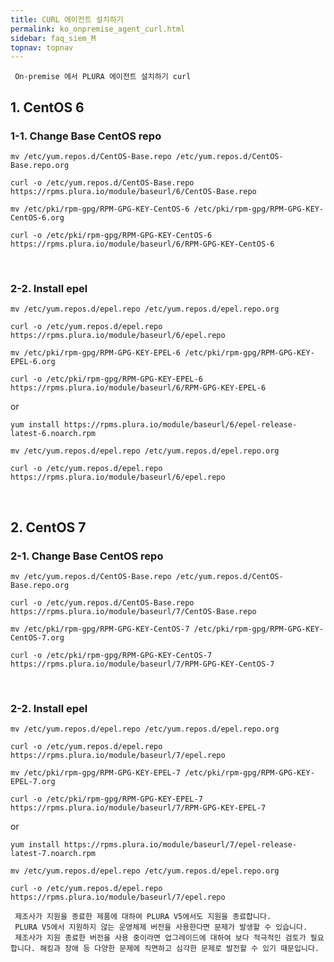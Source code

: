 ```yaml
---
title: CURL 에이전트 설치하기
permalink: ko_onpremise_agent_curl.html
sidebar: faq_siem_M
topnav: topnav
---
```


     On-premise 에서 PLURA 에이전트 설치하기 curl

## 1. CentOS 6

### 1-1. Change Base CentOS repo

`mv /etc/yum.repos.d/CentOS-Base.repo /etc/yum.repos.d/CentOS-Base.repo.org`

`curl -o /etc/yum.repos.d/CentOS-Base.repo https://rpms.plura.io/module/baseurl/6/CentOS-Base.repo`


`mv /etc/pki/rpm-gpg/RPM-GPG-KEY-CentOS-6 /etc/pki/rpm-gpg/RPM-GPG-KEY-CentOS-6.org`

`curl -o /etc/pki/rpm-gpg/RPM-GPG-KEY-CentOS-6 https://rpms.plura.io/module/baseurl/6/RPM-GPG-KEY-CentOS-6`

<br />

### 2-2. Install epel

`mv /etc/yum.repos.d/epel.repo /etc/yum.repos.d/epel.repo.org`

`curl -o /etc/yum.repos.d/epel.repo https://rpms.plura.io/module/baseurl/6/epel.repo`


`mv /etc/pki/rpm-gpg/RPM-GPG-KEY-EPEL-6 /etc/pki/rpm-gpg/RPM-GPG-KEY-EPEL-6.org`

`curl -o /etc/pki/rpm-gpg/RPM-GPG-KEY-EPEL-6 https://rpms.plura.io/module/baseurl/6/RPM-GPG-KEY-EPEL-6`

or

`yum install https://rpms.plura.io/module/baseurl/6/epel-release-latest-6.noarch.rpm`

`mv /etc/yum.repos.d/epel.repo /etc/yum.repos.d/epel.repo.org`

`curl -o /etc/yum.repos.d/epel.repo https://rpms.plura.io/module/baseurl/6/epel.repo`

<br />

## 2. CentOS 7

### 2-1. Change Base CentOS repo

`mv /etc/yum.repos.d/CentOS-Base.repo /etc/yum.repos.d/CentOS-Base.repo.org`

`curl -o /etc/yum.repos.d/CentOS-Base.repo https://rpms.plura.io/module/baseurl/7/CentOS-Base.repo`


`mv /etc/pki/rpm-gpg/RPM-GPG-KEY-CentOS-7 /etc/pki/rpm-gpg/RPM-GPG-KEY-CentOS-7.org`

`curl -o /etc/pki/rpm-gpg/RPM-GPG-KEY-CentOS-7 https://rpms.plura.io/module/baseurl/7/RPM-GPG-KEY-CentOS-7`

<br />

### 2-2. Install epel

`mv /etc/yum.repos.d/epel.repo /etc/yum.repos.d/epel.repo.org`

`curl -o /etc/yum.repos.d/epel.repo https://rpms.plura.io/module/baseurl/7/epel.repo`


`mv /etc/pki/rpm-gpg/RPM-GPG-KEY-EPEL-7 /etc/pki/rpm-gpg/RPM-GPG-KEY-EPEL-7.org`

`curl -o /etc/pki/rpm-gpg/RPM-GPG-KEY-EPEL-7 https://rpms.plura.io/module/baseurl/7/RPM-GPG-KEY-EPEL-7`

or

`yum install https://rpms.plura.io/module/baseurl/7/epel-release-latest-7.noarch.rpm`

`mv /etc/yum.repos.d/epel.repo /etc/yum.repos.d/epel.repo.org`

`curl -o /etc/yum.repos.d/epel.repo https://rpms.plura.io/module/baseurl/7/epel.repo`

     제조사가 지원을 종료한 제품에 대하여 PLURA V5에서도 지원을 종료합니다.
     PLURA V5에서 지원하지 않는 운영체제 버전을 사용한다면 문제가 발생할 수 있습니다.
     제조사가 지원 종료한 버전을 사용 중이라면 업그레이드에 대하여 보다 적극적인 검토가 필요합니다. 해킹과 장애 등 다양한 문제에 직면하고 심각한 문제로 발전할 수 있기 때문입니다.